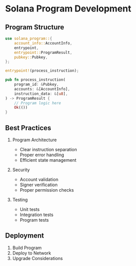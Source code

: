 # Solana Program Development

## Program Structure

```rust
use solana_program::{
    account_info::AccountInfo,
    entrypoint,
    entrypoint::ProgramResult,
    pubkey::Pubkey,
};

entrypoint!(process_instruction);

pub fn process_instruction(
    program_id: &Pubkey,
    accounts: &[AccountInfo],
    instruction_data: &[u8],
) -> ProgramResult {
    // Program logic here
    Ok(())
}
```

## Best Practices

1. Program Architecture
   - Clear instruction separation
   - Proper error handling
   - Efficient state management

2. Security
   - Account validation
   - Signer verification
   - Proper permission checks

3. Testing
   - Unit tests
   - Integration tests
   - Program tests

## Deployment

1. Build Program
2. Deploy to Network
3. Upgrade Considerations
